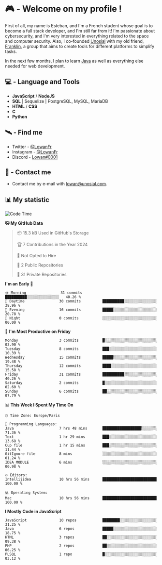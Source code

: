 # 🎮 - Welcome on my profile !
First of all, my name is Esteban, and I'm a French student whose goal is to become a full stack developer, and I'm still far from it!
I'm passionate about cybersecurity, and I'm very interested in everything related to the space and computer security.
Also, I co-founded [Unosial](https://github.com/Unosial) with my old friend, [Franklin](https://github.com/AbaFranklin/), a group that aims to create tools for different platforms to simplify tasks. 

In the next few months, I plan to learn [Java](https://www.java.com/) as well as everything else needed for web development.




## 💻 - Language and Tools
- **JavaScript** / **NodeJS**
- **SQL** | Sequelize | PostgreSQL, MySQL, MariaDB
- **HTML** / **CSS**
- **C**
- **Python**

## 🛰️ - Find me

 - Twitter - [@LowanFr](https://twitter.com/LowanFr/)
 - Instagram - [@LowanFr](https://instagram.com/LowanFr)
 - Discord -  [Lowan#0001](https://unosial.bio/Lowan)
 
## 📡 - Contact me
 - Contact me by e-mail with [lowan@unosial.com](mailto:lowan@unosial.com).

## 📊 My statistic
<!--START_SECTION:waka-->
![Code Time](http://img.shields.io/badge/Code%20Time-736%20hrs%2036%20mins-blue)

**🐱 My GitHub Data** 

> 📦 15.3 kB Used in GitHub's Storage 
 > 
> 🏆 7 Contributions in the Year 2024
 > 
> 🚫 Not Opted to Hire
 > 
> 📜 2 Public Repositories 
 > 
> 🔑 31 Private Repositories 
 > 
**I'm an Early 🐤** 

```text
🌞 Morning                31 commits          ██████████░░░░░░░░░░░░░░░   40.26 % 
🌆 Daytime                30 commits          ██████████░░░░░░░░░░░░░░░   38.96 % 
🌃 Evening                16 commits          █████░░░░░░░░░░░░░░░░░░░░   20.78 % 
🌙 Night                  0 commits           ░░░░░░░░░░░░░░░░░░░░░░░░░   00.00 % 
```
📅 **I'm Most Productive on Friday** 

```text
Monday                   3 commits           █░░░░░░░░░░░░░░░░░░░░░░░░   03.90 % 
Tuesday                  8 commits           ███░░░░░░░░░░░░░░░░░░░░░░   10.39 % 
Wednesday                15 commits          █████░░░░░░░░░░░░░░░░░░░░   19.48 % 
Thursday                 12 commits          ████░░░░░░░░░░░░░░░░░░░░░   15.58 % 
Friday                   31 commits          ██████████░░░░░░░░░░░░░░░   40.26 % 
Saturday                 2 commits           █░░░░░░░░░░░░░░░░░░░░░░░░   02.60 % 
Sunday                   6 commits           ██░░░░░░░░░░░░░░░░░░░░░░░   07.79 % 
```


📊 **This Week I Spent My Time On** 

```text
🕑︎ Time Zone: Europe/Paris

💬 Programming Languages: 
Java                     7 hrs 48 mins       ██████████████████░░░░░░░   71.36 % 
Text                     1 hr 29 mins        ███░░░░░░░░░░░░░░░░░░░░░░   13.68 % 
Cup file                 1 hr 15 mins        ███░░░░░░░░░░░░░░░░░░░░░░   11.44 % 
GitIgnore file           8 mins              ░░░░░░░░░░░░░░░░░░░░░░░░░   01.24 % 
IDEA_MODULE              6 mins              ░░░░░░░░░░░░░░░░░░░░░░░░░   00.98 % 

🔥 Editors: 
Intellijidea             10 hrs 56 mins      █████████████████████████   100.00 % 

💻 Operating System: 
Mac                      10 hrs 56 mins      █████████████████████████   100.00 % 
```

**I Mostly Code in JavaScript** 

```text
JavaScript               10 repos            ████████░░░░░░░░░░░░░░░░░   31.25 % 
Java                     6 repos             █████░░░░░░░░░░░░░░░░░░░░   18.75 % 
HTML                     3 repos             ██░░░░░░░░░░░░░░░░░░░░░░░   09.38 % 
PHP                      2 repos             ██░░░░░░░░░░░░░░░░░░░░░░░   06.25 % 
PLSQL                    1 repo              █░░░░░░░░░░░░░░░░░░░░░░░░   03.12 % 
```




<!--END_SECTION:waka-->

